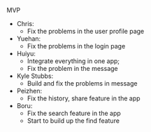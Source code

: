 MVP

* Chris:
	- Fix the problems in the user profile page
* Yuehan:
	- Fix the problems in the login page
* Huiyu:
	- Integrate everything in one app;
	- Fix the problem in the message
* Kyle Stubbs:
	- Build and fix the problems in message
* Peizhen:
	- Fix the history, share feature in the app
* Boru:
	- Fix the search feature in the app
	- Start to build up the find feature
